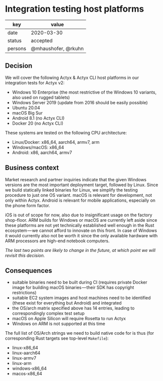 # Integration testing host platforms

| key | value |
| --- | --- |
| date | 2020-03-30 |
| status | accepted |
| persons | @mhaushofer, @rkuhn |

## Decision

We will cover the following Actyx & Actyx CLI host platforms in our integration tests for Actyx v2:

- Windows 10 Enterprise (the most restrictive of the Windows 10 variants, also used on rugged tablets)
- Windows Server 2019 (update from 2016 should be easily possible)
- Ubuntu 20.04
- macOS Big Sur
- Android 8.1 (no Actyx CLI)
- Docker 20 (no Actyx CLI)

These systems are tested on the following CPU architecture:

- Linux/Docker: x86_64, aarch64, armv7, arm
- Windows/macOS: x86_64
- Android: x86, aarch64, armv7

## Business context

Market research and partner inquiries indicate that the given Windows versions are the most important deployment target, followed by Linux.
Since we build statically linked binaries for Linux, we simplify the testing procedure to just one OS variant.
macOS is relevant for development, not only within Actyx.
Android is relevant for mobile applications, especially on the phone form factor.

iOS is out of scope for now, also due to insignificant usage on the factory shop-floor.
ARM builds for Windows or macOS are currently left aside since these platforms are not yet technically established well enough in the Rust ecosystem — we cannot afford to innovate on this front.
In case of Windows it would currently also not be worth it since the only available hardware with ARM processors are high-end notebook computers.

_The last two points are likely to change in the future, at which point we will revisit this decision._

## Consequences

- suitable binaries need to be built during CI (requires private Docker image for building macOS binaries — their SDK has copyright restrictions)
- suitable EC2 system images and host machines need to be identified (these exist for everything but Android) and integrated
- the OS/arch matrix specified above has 14 entries, leading to correspondingly complex test setup
- macOS on Apple Silicon will require Rosetta to run Actyx
- Windows on ARM is not supported at this time

The full list of OS/Arch strings we need to build native code for is thus (for corresponding Rust targets see top-level `Makefile`):

- linux-x86_64
- linux-aarch64
- linux-armv7
- linux-arm
- windows-x86_64
- macos-x86_64
